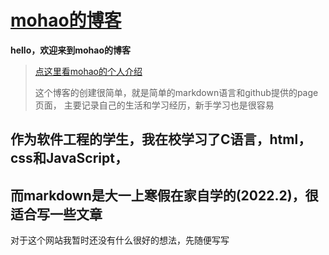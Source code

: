 # [mohao的博客](https://h539251932.github.io/)
**hello，欢迎来到mohao的博客**

> [点这里看mohao的个人介绍](https://h539251932.github.io/mohao/about.html)
>
> 这个博客的创建很简单，就是简单的markdown语言和github提供的page页面，
> 主要记录自己的生活和学习经历，新手学习也是很容易

## 作为软件工程的学生，我在校学习了C语言，html，css和JavaScript，
## 而markdown是大一上寒假在家自学的(2022.2)，很适合写一些文章

对于这个网站我暂时还没有什么很好的想法，先随便写写
